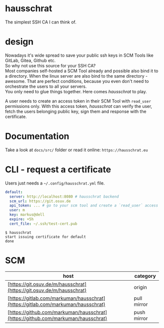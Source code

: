 # hausschrat

The simplest SSH CA I can think of.

# design

Nowadays it's wide spread to save your public ssh keys in SCM Tools like GitLab, Gitea, Github etc.  
So why not use this source for your SSH CA?  
Most companies self-hosted a SCM Tool already and possible also bind it to a directory. When the linux server are also bind to the same directory - awesome. That are perfect conditions, because you even don't need to orchestrate the users to all your servers.    
You only need to glue things together. Here comes _hausschrat_ to play.

A user needs to create an access token in their SCM Tool with `read_user` permissions only. With this access token, _hausschrat_ can verify the user, fetch the users belonging public key, sign them and response with the certificate.

# Documentation

Take a look at `docs/src/` folder or read it online: `https://hausschrat.eu`

# CLI - request a certificate

Users just needs a `~/.config/hausschrat.yml` file.

```yml
default:
  server: http://localhost:8080 # hausschrat backend
  scm_url: https://git.osuv.de 
  api_token: ... # go to your scm tool and create a `read_user` access token.
  user: m
  key: markus@dell
  expire: +5h
  cert_file: ~/.ssh/test-cert.pub 
```

```shell
$ hausschrat
start issuing certificate for default
done
```

# SCM

| **host** | **category** |
| --- | --- |
| [https://git.osuv.de/m/hausschrat](https://git.osuv.de/m/hausschrat) | origin |
| [https://gitlab.com/markuman/hausschrat](https://gitlab.com/markuman/hausschrat) | pull mirror |
| [https://github.com/markuman/hausschrat](https://github.com/markuman/hausschrat) | push mirror |